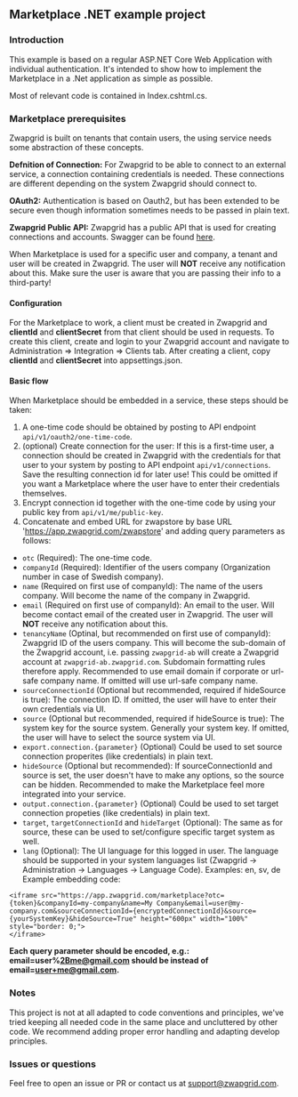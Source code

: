 ## Marketplace .NET example project
### Introduction
This example is based on a regular ASP.NET Core Web Application with individual authentication. It's intended to show how to implement the Marketplace in a .Net application as simple as possible.

Most of relevant code is contained in Index.cshtml.cs.

### Marketplace prerequisites
Zwapgrid is built on tenants that contain users, the using service needs some abstraction of these concepts.

**Defnition of Connection:** For Zwapgrid to be able to connect to an external service, a connection containing credentials is needed. These connections are different depending on the system Zwapgrid should connect to.

**OAuth2:** Authentication is based on Oauth2, but has been extended to be secure even though information sometimes needs to be passed in plain text.

**Zwapgrid Public API:** Zwapgrid has a public API that is used for creating connections and accounts. Swagger can be found [here](https://api.zwapgrid.com/swagger/index.html?urls.primaryName=Zwapgrid%20API%20V1).

When Marketplace is used for a specific user and company, a tenant and user will be created in Zwapgrid. The user will **NOT** receive any notification about this. Make sure the user is aware that you are passing their info to a third-party!

#### Configuration
For the Marketplace to work, a client must be created in Zwapgrid and **clientId** and **clientSecret** from that client should be used in requests. To create this client, create and login to your Zwapgrid account and navigate to Administration => Integration => Clients tab. After creating a client, copy **clientId** and **clientSecret** into appsettings.json.

#### Basic flow
When Marketplace should be embedded in a service, these steps should be taken:
1. A one-time code should be obtained by posting to API endpoint `api/v1/oauth2/one-time-code`.
2. (optional) Create connection for the user: If this is a first-time user, a connection should be created in Zwapgrid with the credentials for that user to your system by posting to API endpoint `api/v1/connections`. Save the resulting connection id for later use! This could be omitted if you want a Marketplace where the user have to enter their credentials themselves.
3. Encrypt connection id together with the one-time code by using your public key from `api/v1/me/public-key`.
4. Concatenate and embed URL for zwapstore by base URL 'https://app.zwapgrid.com/zwapstore' and adding query parameters as follows:
 - `otc` (Required): The one-time code.
 - `companyId` (Required): Identifier of the users company (Organization number in case of Swedish company).
 - `name` (Required on first use of companyId): The name of the users company. Will become the name of the company in Zwapgrid.
 - `email` (Required on first use of companyId): An email to the user. Will become contact email of the created user in Zwapgrid. The user will **NOT** receive any notification about this.
 - `tenancyName` (Optinal, but recommended on first use of companyId): Zwapgrid ID of the users company. This will become the sub-domain of the Zwapgrid account, i.e. passing `zwapgrid-ab` will create a Zwapgrid account at `zwapgrid-ab.zwapgrid.com`. Subdomain formatting rules therefore apply. Recommended to use email domain if corporate or url-safe company name. If omitted will use url-safe company name.
 - `sourceConnectionId` (Optional but recommended, required if hideSource is true): The connection ID. If omitted, the user will have to enter their own credentials via UI.
 - `source` (Optional but recommended, required if hideSource is true): The system key for the source system. Generally your system key. If omitted, the user will have to select the source system via UI.
 -  `export.connection.{parameter}` (Optional) Could be used to set source connection properites (like credentials) in plain text.
 - `hideSource` (Optional but recommended): If sourceConnectionId and source is set, the user doesn't have to make any options, so the source can be hidden. Recommended to make the Marketplace feel more integrated into your service.
 -  `output.connection.{parameter}` (Optional) Could be used to set target connection propeties (like credentials) in plain text.
 - `target`, `targetConnectionId` and `hideTarget` (Optional): The same as for source, these can be used to set/configure specific target system as well.
 - `lang` (Optional): The UI language for this logged in user. The language should be supported in your system languages list (Zwapgrid -> Administration -> Languages -> Language Code). Examples: en, sv, de
 Example embedding code: 
 ```
<iframe src="https://app.zwapgrid.com/marketplace?otc={token}&companyId=my-company&name=My Company&email=user@my-company.com&sourceConnectionId={encryptedConnectionId}&source={yourSystemKey}&hideSource=True" height="600px" width="100%" style="border: 0;">
</iframe>
```
**Each query parameter should be encoded, e.g.: email=user%2Bme@gmail.com should be instead of email=user+me@gmail.com.**
 
### Notes
This project is not at all adapted to code conventions and principles, we've tried keeping all needed code in the same place and uncluttered by other code. We recommend adding proper error handling and adapting develop principles.

### Issues or questions
Feel free to open an issue or PR or contact us at support@zwapgrid.com.
